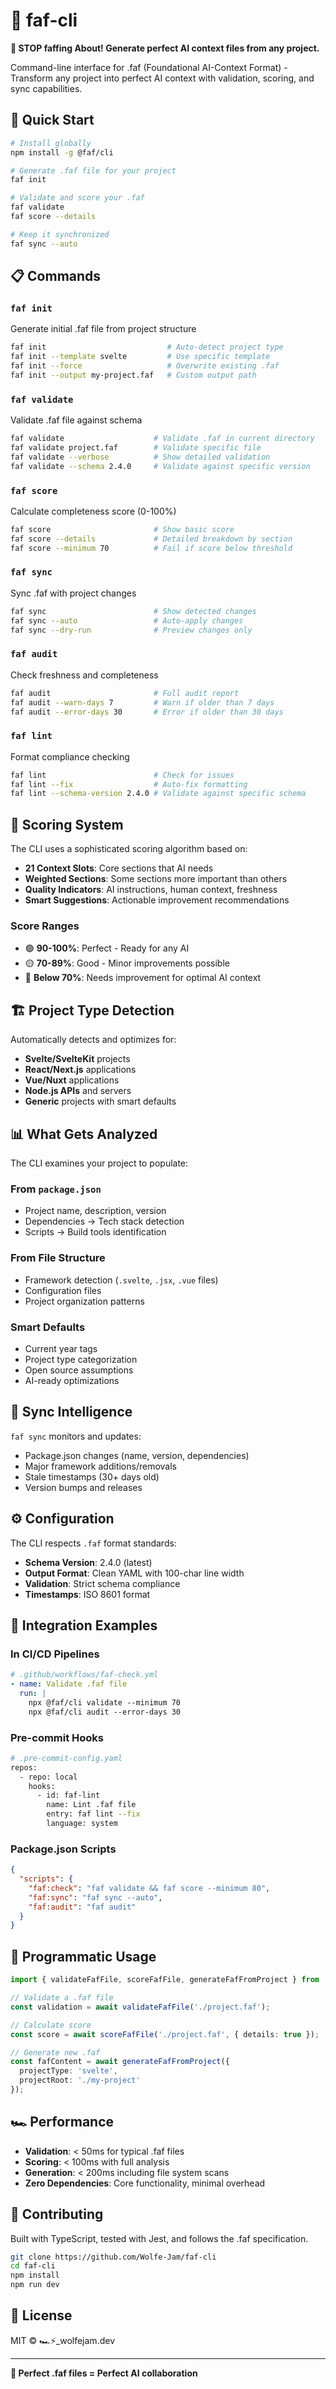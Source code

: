 # 🚀 faf-cli

**🚀 STOP faffing About! Generate perfect AI context files from any project.**

Command-line interface for .faf (Foundational AI-Context Format) - Transform any project into perfect AI context with validation, scoring, and sync capabilities.

## 🎯 Quick Start

```bash
# Install globally
npm install -g @faf/cli

# Generate .faf file for your project
faf init

# Validate and score your .faf
faf validate
faf score --details

# Keep it synchronized
faf sync --auto
```

## 📋 Commands

### `faf init`
Generate initial .faf file from project structure
```bash
faf init                           # Auto-detect project type
faf init --template svelte         # Use specific template
faf init --force                   # Overwrite existing .faf
faf init --output my-project.faf   # Custom output path
```

### `faf validate`
Validate .faf file against schema
```bash
faf validate                    # Validate .faf in current directory
faf validate project.faf        # Validate specific file
faf validate --verbose          # Show detailed validation
faf validate --schema 2.4.0     # Validate against specific version
```

### `faf score`
Calculate completeness score (0-100%)
```bash
faf score                       # Show basic score
faf score --details             # Detailed breakdown by section
faf score --minimum 70          # Fail if score below threshold
```

### `faf sync`
Sync .faf with project changes
```bash
faf sync                        # Show detected changes
faf sync --auto                 # Auto-apply changes
faf sync --dry-run              # Preview changes only
```

### `faf audit`
Check freshness and completeness
```bash
faf audit                       # Full audit report
faf audit --warn-days 7         # Warn if older than 7 days
faf audit --error-days 30       # Error if older than 30 days
```

### `faf lint`
Format compliance checking
```bash
faf lint                        # Check for issues
faf lint --fix                  # Auto-fix formatting
faf lint --schema-version 2.4.0 # Validate against specific schema
```

## 🎯 Scoring System

The CLI uses a sophisticated scoring algorithm based on:

- **21 Context Slots**: Core sections that AI needs
- **Weighted Sections**: Some sections more important than others
- **Quality Indicators**: AI instructions, human context, freshness
- **Smart Suggestions**: Actionable improvement recommendations

### Score Ranges
- 🟢 **90-100%**: Perfect - Ready for any AI
- 🟡 **70-89%**: Good - Minor improvements possible  
- 🔴 **Below 70%**: Needs improvement for optimal AI context

## 🏗️ Project Type Detection

Automatically detects and optimizes for:

- **Svelte/SvelteKit** projects
- **React/Next.js** applications  
- **Vue/Nuxt** applications
- **Node.js APIs** and servers
- **Generic** projects with smart defaults

## 📊 What Gets Analyzed

The CLI examines your project to populate:

### From `package.json`
- Project name, description, version
- Dependencies → Tech stack detection
- Scripts → Build tools identification

### From File Structure  
- Framework detection (`.svelte`, `.jsx`, `.vue` files)
- Configuration files
- Project organization patterns

### Smart Defaults
- Current year tags
- Project type categorization  
- Open source assumptions
- AI-ready optimizations

## 🔄 Sync Intelligence

`faf sync` monitors and updates:

- Package.json changes (name, version, dependencies)
- Major framework additions/removals
- Stale timestamps (30+ days old)
- Version bumps and releases

## ⚙️ Configuration

The CLI respects `.faf` format standards:

- **Schema Version**: 2.4.0 (latest)
- **Output Format**: Clean YAML with 100-char line width
- **Validation**: Strict schema compliance
- **Timestamps**: ISO 8601 format

## 🎪 Integration Examples

### In CI/CD Pipelines
```yaml
# .github/workflows/faf-check.yml
- name: Validate .faf file
  run: |
    npx @faf/cli validate --minimum 70
    npx @faf/cli audit --error-days 30
```

### Pre-commit Hooks
```bash
# .pre-commit-config.yaml
repos:
  - repo: local
    hooks:
      - id: faf-lint
        name: Lint .faf file
        entry: faf lint --fix
        language: system
```

### Package.json Scripts
```json
{
  "scripts": {
    "faf:check": "faf validate && faf score --minimum 80",
    "faf:sync": "faf sync --auto",
    "faf:audit": "faf audit"
  }
}
```

## 🚀 Programmatic Usage

```typescript
import { validateFafFile, scoreFafFile, generateFafFromProject } from '@faf/cli';

// Validate a .faf file
const validation = await validateFafFile('./project.faf');

// Calculate score
const score = await scoreFafFile('./project.faf', { details: true });

// Generate new .faf
const fafContent = await generateFafFromProject({
  projectType: 'svelte',
  projectRoot: './my-project'
});
```

## 🏎️ Performance

- **Validation**: < 50ms for typical .faf files
- **Scoring**: < 100ms with full analysis  
- **Generation**: < 200ms including file system scans
- **Zero Dependencies**: Core functionality, minimal overhead

## 🤝 Contributing

Built with TypeScript, tested with Jest, and follows the .faf specification.

```bash
git clone https://github.com/Wolfe-Jam/faf-cli
cd faf-cli
npm install
npm run dev
```

## 📄 License

MIT © 🏎️⚡️_wolfejam.dev

---

**🎯 Perfect .faf files = Perfect AI collaboration**
